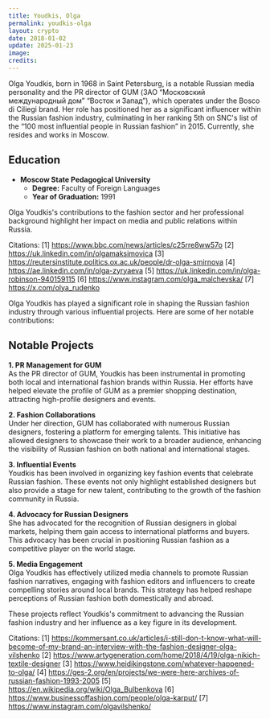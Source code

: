 ```yaml
---
title: Youdkis, Olga
permalink: youdkis-olga
layout: crypto
date: 2018-01-02
update: 2025-01-23
image:
credits:
---
```


Olga Youdkis, born in 1968 in Saint Petersburg, is a notable Russian media personality and the PR director of GUM (ЗАО “Московский международный дом” “Восток и Запад”), which operates under the Bosco di Ciliegi brand. Her role has positioned her as a significant influencer within the Russian fashion industry, culminating in her ranking 5th on SNC's list of the “100 most influential people in Russian fashion” in 2015. Currently, she resides and works in Moscow.

## Education
- **Moscow State Pedagogical University**  
  - **Degree:** Faculty of Foreign Languages  
  - **Year of Graduation:** 1991  

Olga Youdkis's contributions to the fashion sector and her professional background highlight her impact on media and public relations within Russia.



Citations:
[1] https://www.bbc.com/news/articles/c25rre8ww57o
[2] https://uk.linkedin.com/in/olgamaksimovica
[3] https://reutersinstitute.politics.ox.ac.uk/people/dr-olga-smirnova
[4] https://ae.linkedin.com/in/olga-zyryaeva
[5] https://uk.linkedin.com/in/olga-robinson-940159115
[6] https://www.instagram.com/olga_malchevska/
[7] https://x.com/olya_rudenko


Olga Youdkis has played a significant role in shaping the Russian fashion industry through various influential projects. Here are some of her notable contributions:

## Notable Projects

**1. PR Management for GUM**  
As the PR director of GUM, Youdkis has been instrumental in promoting both local and international fashion brands within Russia. Her efforts have helped elevate the profile of GUM as a premier shopping destination, attracting high-profile designers and events.

**2. Fashion Collaborations**  
Under her direction, GUM has collaborated with numerous Russian designers, fostering a platform for emerging talents. This initiative has allowed designers to showcase their work to a broader audience, enhancing the visibility of Russian fashion on both national and international stages.

**3. Influential Events**  
Youdkis has been involved in organizing key fashion events that celebrate Russian fashion. These events not only highlight established designers but also provide a stage for new talent, contributing to the growth of the fashion community in Russia.

**4. Advocacy for Russian Designers**  
She has advocated for the recognition of Russian designers in global markets, helping them gain access to international platforms and buyers. This advocacy has been crucial in positioning Russian fashion as a competitive player on the world stage.

**5. Media Engagement**  
Olga Youdkis has effectively utilized media channels to promote Russian fashion narratives, engaging with fashion editors and influencers to create compelling stories around local brands. This strategy has helped reshape perceptions of Russian fashion both domestically and abroad.

These projects reflect Youdkis's commitment to advancing the Russian fashion industry and her influence as a key figure in its development.

Citations:
[1] https://kommersant.co.uk/articles/i-still-don-t-know-what-will-become-of-my-brand-an-interview-with-the-fashion-designer-olga-vilshenko
[2] https://www.artygeneration.com/home/2018/4/19/olga-nikich-textile-designer
[3] https://www.heidikingstone.com/whatever-happened-to-olga/
[4] https://ges-2.org/en/projects/we-were-here-archives-of-russian-fashion-1993-2005
[5] https://en.wikipedia.org/wiki/Olga_Bulbenkova
[6] https://www.businessoffashion.com/people/olga-karput/
[7] https://www.instagram.com/olgavilshenko/
